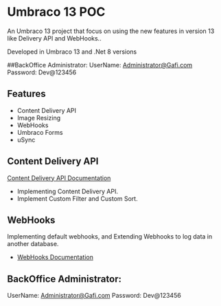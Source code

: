
# Umbraco 13 POC

An Umbraco 13 project that focus on using the new features in version 13 like Delivery API and WebHooks..

Developed in  Umbraco 13 and .Net 8 versions 

##BackOffice Administrator:
UserName: Administrator@Gafi.com
Password: Dev@123456


## Features

- Content Delivery API
- Image Resizing
- WebHooks
- Umbraco Forms
- uSync


## Content Delivery API
[Content Delivery API Documentation](https://docs.umbraco.com/umbraco-cms/reference/content-delivery-api)

- Implementing Content Delivery API.
- Implement Custom Filter and Custom Sort.

  
## WebHooks
Implementing default webhooks, and Extending Webhooks to log data in another database.

- [WebHooks Documentation](https://docs.umbraco.com/umbraco-cms/reference/webhooks)

## BackOffice Administrator:
UserName: Administrator@Gafi.com
Password: Dev@123456

